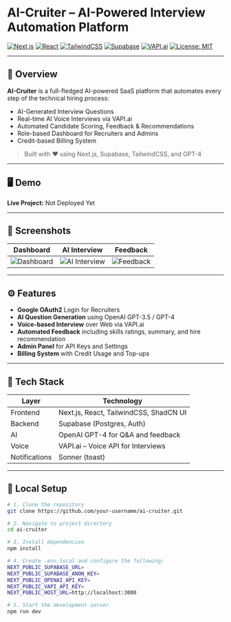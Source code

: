 # AI-Cruiter – AI-Powered Interview Automation Platform

[![Next.js](https://img.shields.io/badge/Built%20with-Next.js-000?logo=next.js)](https://nextjs.org/)
[![React](https://img.shields.io/badge/Frontend-React-blue?logo=react)](https://reactjs.org/)
[![TailwindCSS](https://img.shields.io/badge/Styled%20with-TailwindCSS-38b2ac?logo=tailwind-css)](https://tailwindcss.com/)
[![Supabase](https://img.shields.io/badge/Backend-Supabase-3fcf8e?logo=supabase)](https://supabase.com/)
[![VAPI.ai](https://img.shields.io/badge/Voice-AI%20Calls-yellowgreen)](https://vapi.ai/)
[![License: MIT](https://img.shields.io/badge/License-MIT-yellow.svg)](https://opensource.org/licenses/MIT)

---

## 🚀 Overview

**AI-Cruiter** is a full-fledged AI-powered SaaS platform that automates every step of the technical hiring process:

- AI-Generated Interview Questions
- Real-time AI Voice Interviews via VAPI.ai
- Automated Candidate Scoring, Feedback & Recommendations
- Role-based Dashboard for Recruiters and Admins
- Credit-based Billing System

> Built with ❤️ using Next.js, Supabase, TailwindCSS, and GPT-4

---

## 🖥️ Demo

**Live Project:** Not Deployed Yet

---

## 📸 Screenshots

| Dashboard | AI Interview | Feedback |
|----------|--------------|----------|
| ![Dashboard](https://via.placeholder.com/300x180?text=Dashboard) | ![AI Interview](https://via.placeholder.com/300x180?text=Interview) | ![Feedback](https://via.placeholder.com/300x180?text=Feedback) |

---

## ⚙️ Features

- **Google OAuth2** Login for Recruiters
- **AI Question Generation** using OpenAI GPT-3.5 / GPT-4
- **Voice-based Interview** over Web via VAPI.ai
- **Automated Feedback** including skills ratings, summary, and hire recommendation
- **Admin Panel** for API Keys and Settings
- **Billing System** with Credit Usage and Top-ups

---

## 🧠 Tech Stack

| Layer         | Technology                               |
|--------------|-------------------------------------------|
| Frontend     | Next.js, React, TailwindCSS, ShadCN UI    |
| Backend      | Supabase (Postgres, Auth)                 |
| AI           | OpenAI GPT-4 for Q&A and feedback         |
| Voice        | VAPI.ai – Voice API for Interviews        |
| Notifications| Sonner (toast)                            |

---

## 🔧 Local Setup

```bash
# 1. Clone the repository
git clone https://github.com/your-username/ai-cruiter.git

# 2. Navigate to project directory
cd ai-cruiter

# 3. Install dependencies
npm install

# 4. Create .env.local and configure the following:
NEXT_PUBLIC_SUPABASE_URL=
NEXT_PUBLIC_SUPABASE_ANON_KEY=
NEXT_PUBLIC_OPENAI_API_KEY=
NEXT_PUBLIC_VAPI_API_KEY=
NEXT_PUBLIC_HOST_URL=http://localhost:3000

# 5. Start the development server
npm run dev
